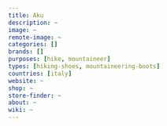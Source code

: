 ```yaml
---
title: Aku
description: ~
image: ~
remote-image: ~
categories: []
brands: []
purposes: [hike, mountaineer]
types: [hiking-shoes, mountaineering-boots]
countries: [italy]
website: ~
shop: ~
store-finder: ~
about: ~
wiki: ~
---
```

